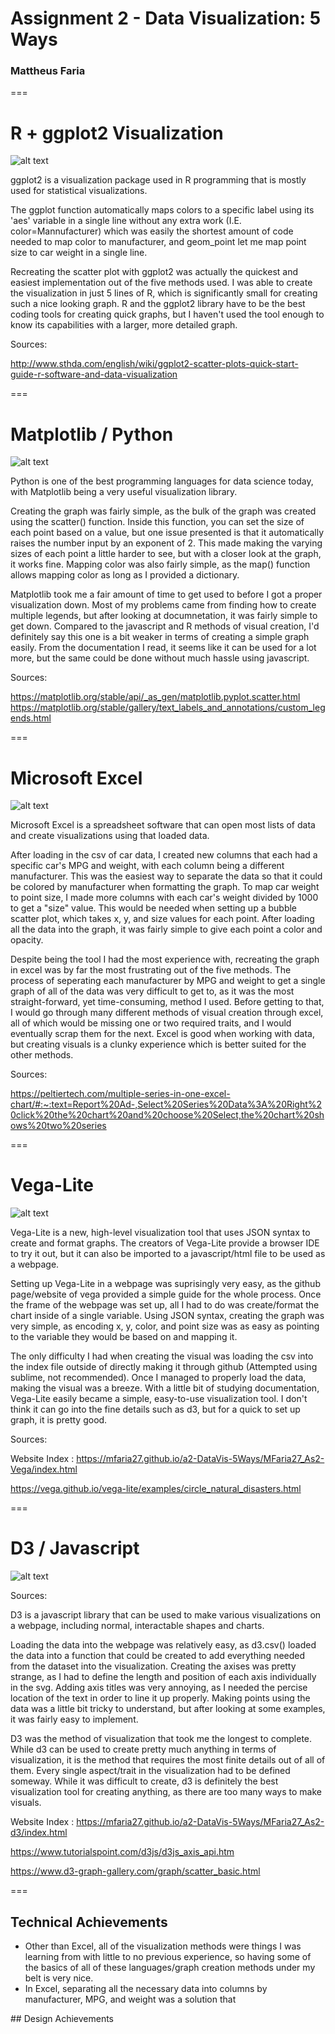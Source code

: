 # Assignment 2 - Data Visualization: 5 Ways
### Mattheus Faria 
===

# R + ggplot2 Visualization

![alt text](https://github.com/MFaria27/a2-DataVis-5Ways/blob/main/img/MFaria_As2-R_Plot.PNG?raw=true)

ggplot2 is a visualization package used in R programming that is mostly used for statistical visualizations.

The ggplot function automatically maps colors to a specific label using its 'aes' variable in a single line without any extra work  (I.E. color=Mannufacturer) which was easily the shortest amount of code needed to map color to manufacturer, and geom_point let me map point size to car weight in a single line.

Recreating the scatter plot with ggplot2 was actually the quickest and easiest implementation out of the five methods used. I was able to create the visualization in just 5 lines of R, which is significantly small for creating such a nice looking graph. R and the ggplot2 library have to be the best coding tools for creating quick graphs, but I haven't used the tool enough to know its capabilities with a larger, more detailed graph.

Sources:

http://www.sthda.com/english/wiki/ggplot2-scatter-plots-quick-start-guide-r-software-and-data-visualization

===

# Matplotlib / Python

![alt text](https://github.com/MFaria27/a2-DataVis-5Ways/blob/main/img/MFaria_As2-matplotlib.PNG?raw=true)

Python is one of the best programming languages for data science today, with Matplotlib being a very useful visualization library.

Creating the graph was fairly simple, as the bulk of the graph was created using the scatter() function. Inside this function, you can set the size of each point based on a value, but one issue presented is that it automatically raises the number input by an exponent of 2. This made making the varying sizes of each point a little harder to see, but with a closer look at the graph, it works fine. Mapping color was also fairly simple, as the map() function allows mapping color as long as I provided a dictionary.

Matplotlib took me a fair amount of time to get used to before I got a proper visualization down. Most of my problems came from finding how to create multiple legends, but after looking at documnetation, it was fairly simple to get down. Compared to the javascript and R methods of visual creation, I'd definitely say this one is a bit weaker in terms of creating a simple graph easily. From the documentation I read, it seems like it can be used for a lot more, but the same could be done without much hassle using javascript.

Sources:

https://matplotlib.org/stable/api/_as_gen/matplotlib.pyplot.scatter.html
https://matplotlib.org/stable/gallery/text_labels_and_annotations/custom_legends.html

===

# Microsoft Excel

![alt text](https://github.com/MFaria27/a2-DataVis-5Ways/blob/main/img/MFaria_As2-excel.PNG?raw=true)

Microsoft Excel is a spreadsheet software that can open most lists of data and create visualizations using that loaded data. 

After loading in the csv of car data, I created new columns that each had a specific car's MPG and weight, with each column being a different manufacturer. This was the easiest way to separate the data so that it could be colored by manufacturer when formatting the graph. To map car weight to point size, I made more columns with each car's weight divided by 1000 to get a "size" value. This would be needed when setting up a bubble scatter plot, which takes x, y, and size values for each point. After loading all the data into the graph, it was fairly simple to give each point a color and opacity.

Despite being the tool I had the most experience with, recreating the graph in excel was by far the most frustrating out of the five methods. The process of seperating each manufacturer by MPG and weight to get a single graph of all of the data was very difficult to get to, as it was the most straight-forward, yet time-consuming, method I used. Before getting to that, I would go through many different methods of visual creation through excel, all of which would be missing one or two required traits, and I would eventually scrap them for the next. Excel is good when working with data, but creating visuals is a clunky experience which is better suited for the other methods.

Sources:

https://peltiertech.com/multiple-series-in-one-excel-chart/#:~:text=Report%20Ad-,Select%20Series%20Data%3A%20Right%20click%20the%20chart%20and%20choose%20Select,the%20chart%20shows%20two%20series

===

# Vega-Lite

![alt text](https://github.com/MFaria27/a2-DataVis-5Ways/blob/main/img/MFaria_As2-Vegalite.PNG?raw=true)

Vega-Lite is a new, high-level visualization tool that uses JSON syntax to create and format graphs. The creators of Vega-Lite provide a browser IDE to try it out, but it can also be imported to a javascript/html file to be used as a webpage.

Setting up Vega-Lite in a webpage was suprisingly very easy, as the github page/website of vega provided a simple guide for the whole process. Once the frame of the webpage was set up, all I had to do was create/format the chart inside of a single variable. Using JSON syntax, creating the graph was very simple, as encoding x, y, color, and point size was as easy as pointing to the variable they would be based on and mapping it.

The only difficulty I had when creating the visual was loading the csv into the index file outside of directly making it through github (Attempted using sublime, not recommended). Once I managed to properly load the data, making the visual was a breeze. With a little bit of studying documentation, Vega-Lite easily became a simple, easy-to-use visualization tool. I don't think it can go into the fine details such as d3, but for a quick to set up graph, it is pretty good.

Sources:

Website Index : https://mfaria27.github.io/a2-DataVis-5Ways/MFaria27_As2-Vega/index.html

https://vega.github.io/vega-lite/examples/circle_natural_disasters.html

===

# D3 / Javascript

![alt text](https://github.com/MFaria27/a2-DataVis-5Ways/blob/main/img/MFaria_As2-d3.PNG?raw=true)

Sources:

D3 is a javascript library that can be used to make various visualizations on a webpage, including normal, interactable shapes and charts.

Loading the data into the webpage was relatively easy, as d3.csv() loaded the data into a function that could be created to add everything needed from the dataset into the visualization. Creating the axises was pretty strange, as I had to define the length and position of each axis individually in the svg. Adding axis titles was very annoying, as I needed the percise location of the text in order to line it up properly. Making points using the data was a little bit tricky to understand, but after looking at some examples, it was fairly easy to implement.

D3 was the method of visualization that took me the longest to complete. While d3 can be used to create pretty much anything in terms of visualization, it is the method that requires the most finite details out of all of them. Every single aspect/trait in the visualization had to be defined someway. While it was difficult to create, d3 is definitely the best visualization tool for creating anything, as there are too many ways to make visuals.

Website Index : https://mfaria27.github.io/a2-DataVis-5Ways/MFaria27_As2-d3/index.html

https://www.tutorialspoint.com/d3js/d3js_axis_api.htm

https://www.d3-graph-gallery.com/graph/scatter_basic.html

===

## Technical Achievements
<ul>
  <li>Other than Excel, all of the visualization methods were things I was learning from with little to no previous experience, so having some of the basics of all of these languages/graph creation methods under my belt is very nice.</li>
  <li>In Excel, separating all the necessary data into columns by manufacturer, MPG, and weight was a solution that </li>
</ul>
## Design Achievements
